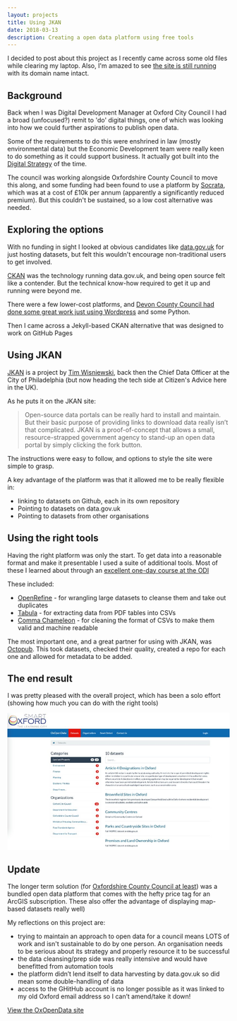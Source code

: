 ```yaml
---
layout: projects
title: Using JKAN
date: 2018-03-13
description: Creating a open data platform using free tools
---
```


I decided to post about this project as I recently came across some old files while clearing my laptop. Also, I'm amazed to see [the site is still running](https://www.oxopendata.uk/) with its domain name intact.

## Background

Back when I was Digital Development Manager at Oxford City Council I had a broad (unfocused?) remit to 'do' digital things, one of which was looking into how we could further aspirations to publish open data.

Some of the requirements to do this were enshrined in law (mostly environmental data) but the Economic Development team were really keen to do something as it could support business. It actually got built into the [Digital Strategy](https://digital.oxford.gov.uk/strategy/collaboration.html) of the time.

The council was working alongside Oxfordshire County Council to move this along, and some funding had been found to use a platform by [Socrata](https://dev.socrata.com/), which was at a cost of £10k per annum (apparently a significantly reduced premium). But this couldn't be sustained, so a low cost alternative was needed.

## Exploring the options

With no funding in sight I looked at obvious candidates like [data.gov.uk](https://www.data.gov.uk/) for just hosting datasets, but felt this wouldn't encourage non-traditional users to get involved.

[CKAN](https://ckan.org/) was the technology running data.gov.uk, and being open source felt like a contender. But the technical know-how required to get it up and running were beyond me.

There were a few lower-cost platforms, and [Devon County Council had done some great work just using Wordpress](https://www.devon.gov.uk/factsandfigures/open-data/) and some Python.

Then I came across a Jekyll-based CKAN alternative that was designed to work on GitHub Pages

## Using JKAN

[JKAN](https://jkan.io/) is a project by [Tim Wisniewski](https://twitter.com/timwis), back then the Chief Data Officer at the City of Philadelphia (but now heading the tech side at Citizen's Advice here in the UK).

As he puts it on the JKAN site:

> Open-source data portals can be really hard to install and maintain. But their basic purpose of providing links to download data really isn’t that complicated. JKAN is a proof-of-concept that allows a small, resource-strapped government agency to stand-up an open data portal by simply clicking the fork button.

The instructions were easy to follow, and options to style the site were simple to grasp. 

A key advantage of the platform was that it allowed me to be really flexible in:

*   linking to datasets on Github, each in its own repository
*   Pointing to datasets on data.gov.uk
*   Pointing to datasets from other organisations

## Using the right tools

Having the right platform was only the start. To get data into a reasonable format and make it presentable I used a suite of additional tools. Most of these I learned about through an [excellent one-day course at the ODI](https://theodi.org/event_series/open-data-in-a-day/)

These included:

*   [OpenRefine](https://openrefine.org/) - for wrangling large datasets to cleanse them and take out duplicates
*   [Tabula](https://tabula.technology/) - for extracting data from PDF tables into CSVs
*   [Comma Chameleon](https://comma-chameleon.io/) - for cleaning the format of CSVs to make them valid and machine readable

The most important one, and a great partner for using with JKAN, was [Octopub](https://octopub.io/). This took datasets, checked their quality, created a repo for each one and allowed for metadata to be added. 

## The end result

I was pretty pleased with the overall project, which has been a solo effort (showing how much you can do with the right tools)

![](/img/OxOpenData.jpg)

## Update

The longer term solution (for [Oxfordshire County Council at least](https://openmaps-oxfordshire.opendata.arcgis.com/)) was a bundled open data platform that comes with the hefty price tag for an ArcGIS subscription. These also offer the advantage of displaying map-based datasets really well)

My reflections on this project are:

*   trying to maintain an approach to open data for a council means LOTS of work and isn't sustainable to do by one person. An organisation needs to be serious about its strategy and properly resource it to be successful
*   the data cleansing/prep side was really intensive and would have benefitted from automation tools
*   the platform didn’t lend itself to data harvesting by data.gov.uk so did mean some double-handling of data
*   access to the GHitHub account is no longer possible as it was linked to my old Oxford email address so I can’t amend/take it down!

[View the OxOpenData site](https://www.oxopendata.uk/)
